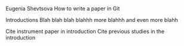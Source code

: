 Eugenia Shevtsova 
How to write a paper in Git

Introductions
Blah blah blah blahhh more blahhh and even more blahh

Cite instrument paper in introduction
Cite previous studies in the introduction
